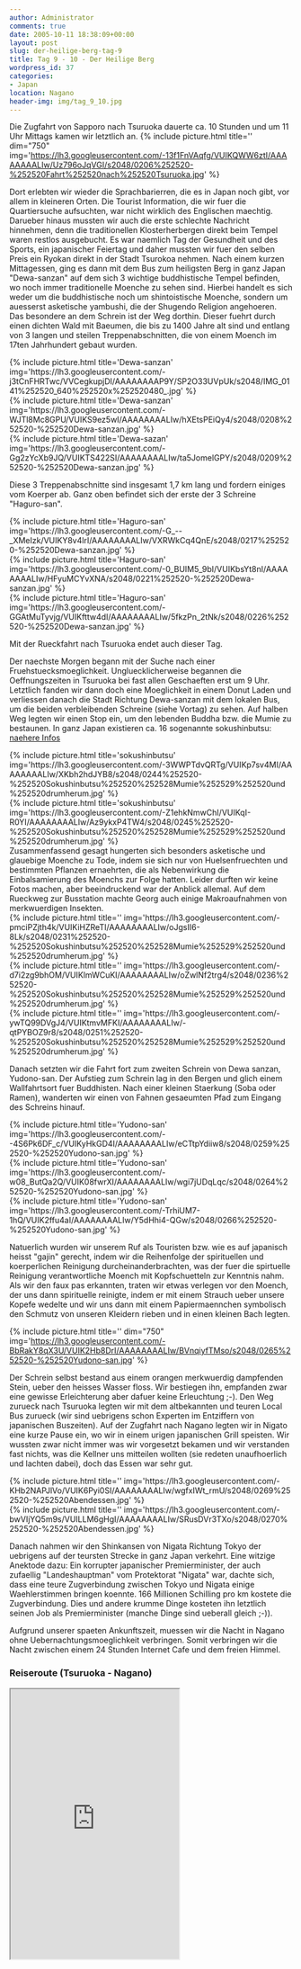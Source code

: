 ```yaml
---
author: Administrator
comments: true
date: 2005-10-11 18:38:09+00:00
layout: post
slug: der-heilige-berg-tag-9
title: Tag 9 - 10 - Der Heilige Berg
wordpress_id: 37
categories:
- Japan
location: Nagano
header-img: img/tag_9_10.jpg
---
```


Die Zugfahrt von Sapporo nach Tsuruoka dauerte ca. 10 Stunden und um 11 Uhr Mittags kamen wir letztlich an.
{% include picture.html title='' dim="750"  img='https://lh3.googleusercontent.com/-13f1FnVAqfg/VUIKQWW6ztI/AAAAAAAALIw/Uz796oJqVGI/s2048/0206%252520-%252520Fahrt%252520nach%252520Tsuruoka.jpg' %}

Dort erlebten wir wieder die Sprachbarierren, die es in Japan noch gibt, vor allem in kleineren Orten. Die Tourist Information, die wir fuer die Quartiersuche aufsuchten, war nicht wirklich des Englischen maechtig. Darueber hinaus mussten wir auch die erste schlechte Nachricht hinnehmen, denn die traditionellen Klosterherbergen direkt beim Tempel waren restlos ausgebucht. Es war naemlich Tag der Gesundheit und des Sports, ein japanischer Feiertag und daher mussten wir fuer den selben Preis ein Ryokan direkt in der Stadt Tsurokoa nehmen. Nach einem kurzen Mittagessen, ging es dann mit dem Bus zum heiligsten Berg in ganz Japan "Dewa-sanzan" auf dem sich 3 wichtige buddhistische Tempel befinden, wo noch immer traditionelle Moenche zu sehen sind. Hierbei handelt es sich weder um die buddhistische noch um shintoistische Moenche, sondern um auesserst asketische yambushi, die der Shugendo Religion angehoeren.
Das besondere an dem Schrein ist der Weg dorthin. Dieser fuehrt durch einen dichten Wald mit Baeumen, die bis zu 1400 Jahre alt sind und entlang von 3 langen und steilen Treppenabschnitten, die von einem Moench im 17ten Jahrhundert gebaut wurden.

<div class="row">
  <div class="col-sm-4">
    {% include picture.html title='Dewa-sanzan' img='https://lh3.googleusercontent.com/-j3tCnFHRTwc/VVCegkupjDI/AAAAAAAAP9Y/SP2O33UVpUk/s2048/IMG_0141%252520_640%252520x%252520480_.jpg' %}
  </div>
  <div class="col-sm-4">
    {% include picture.html title='Dewa-sanzan' img='https://lh3.googleusercontent.com/-WJTl8Mc8GPU/VUIKS9ez5wI/AAAAAAAALIw/hXEtsPEiQy4/s2048/0208%252520-%252520Dewa-sanzan.jpg' %}
  </div>
  <div class="col-sm-4">
   {% include picture.html title='Dewa-sazan' img='https://lh3.googleusercontent.com/-Gg2zYcXb9JQ/VUIKTS422SI/AAAAAAAALIw/ta5JomelGPY/s2048/0209%252520-%252520Dewa-sanzan.jpg' %}
  </div>
</div>


Diese 3 Treppenabschnitte sind insgesamt 1,7 km lang und fordern einiges vom Koerper ab. Ganz oben befindet sich der erste der 3 Schreine "Haguro-san".

<div class="row">
  <div class="col-sm-4">
    {% include picture.html title='Haguro-san' img='https://lh3.googleusercontent.com/-G_--_XMeIzk/VUIKY8v4lrI/AAAAAAAALIw/VXRWkCq4QnE/s2048/0217%252520-%252520Dewa-sanzan.jpg' %}
  </div>
  <div class="col-sm-4">
    {% include picture.html title='Haguro-san' img='https://lh3.googleusercontent.com/-0_BUIM5_9bI/VUIKbsYt8nI/AAAAAAAALIw/HFyuMCYvXNA/s2048/0221%252520-%252520Dewa-sanzan.jpg' %}
  </div>
  <div class="col-sm-4">
   {% include picture.html title='Haguro-san' img='https://lh3.googleusercontent.com/-GGAtMuTyvjg/VUIKfttw4dI/AAAAAAAALIw/5fkzPn_2tNk/s2048/0226%252520-%252520Dewa-sanzan.jpg' %}
  </div>
</div>


Mit der Rueckfahrt nach Tsuruoka endet auch dieser Tag.

Der naechste Morgen begann mit der Suche nach einer Fruehstuecksmoeglichkeit. Ungluecklicherweise begannen die Oeffnungszeiten in Tsuruoka bei fast allen Geschaeften erst um 9 Uhr. Letztlich fanden wir dann doch eine Moeglichkeit in einem Donut Laden und verliessen danach die Stadt Richtung Dewa-sanzan mit dem lokalen Bus, um die beiden verbleibenden Schreine (siehe Vortag) zu sehen. Auf halben Weg legten wir einen Stop ein, um den lebenden Buddha bzw. die Mumie zu bestaunen.
In ganz Japan existieren ca. 16 sogenannte sokushinbutsu:
[naehere Infos](http://www.jref.com/culture/japanese_buddhist_mummies.shtml)


<div class="row">
  <div class="col-sm-6">
    {% include picture.html title='sokushinbutsu' img='https://lh3.googleusercontent.com/-3WWPTdvQRTg/VUIKp7sv4MI/AAAAAAAALIw/XKbh2hdJYB8/s2048/0244%252520-%252520Sokushinbutsu%252520%252528Mumie%252529%252520und%252520drumherum.jpg' %}
  </div>
  <div class="col-sm-6">
    {% include picture.html title='sokushinbutsu' img='https://lh3.googleusercontent.com/-Z1ehkNmwChI/VUIKqI-R0YI/AAAAAAAALIw/Az9ykxP4TW4/s2048/0245%252520-%252520Sokushinbutsu%252520%252528Mumie%252529%252520und%252520drumherum.jpg' %}
  </div>

</div>
Zusammenfassend gesagt hungerten sich besonders asketische und glauebige Moenche zu Tode, indem sie sich nur von Huelsenfruechten und bestimmten Pflanzen ernaehrten, die als Nebenwirkung die Einbalsamierung des Moenchs zur Folge hatten. Leider durften wir keine Fotos machen, aber beeindruckend war der Anblick allemal. Auf dem Rueckweg zur Busstation machte Georg auch einige Makroaufnahmen von merkwuerdigen Insekten.

<div class="row">
  <div class="col-sm-4">
    {% include picture.html title='' img='https://lh3.googleusercontent.com/-pmciPZjth4k/VUIKiHZReTI/AAAAAAAALIw/oJgsII6-8Lk/s2048/0231%252520-%252520Sokushinbutsu%252520%252528Mumie%252529%252520und%252520drumherum.jpg' %}
  </div>
  <div class="col-sm-4">
    {% include picture.html title='' img='https://lh3.googleusercontent.com/-d7i2zg9bhOM/VUIKlmWCuKI/AAAAAAAALIw/oZwlNf2trg4/s2048/0236%252520-%252520Sokushinbutsu%252520%252528Mumie%252529%252520und%252520drumherum.jpg' %}
  </div>
  <div class="col-sm-4">
   {% include picture.html title='' img='https://lh3.googleusercontent.com/-ywTQ99DVgJ4/VUIKtmvMFKI/AAAAAAAALIw/-qtPYBOZ9r8/s2048/0251%252520-%252520Sokushinbutsu%252520%252528Mumie%252529%252520und%252520drumherum.jpg' %}
  </div>
</div>


Danach setzten wir die Fahrt fort zum zweiten Schrein von Dewa sanzan, Yudono-san. Der Aufstieg zum Schrein lag in den Bergen und glich einem Wallfahrtsort fuer Buddhisten. Nach einer kleinen Staerkung (Soba oder Ramen), wanderten wir einen von Fahnen gesaeumten Pfad zum Eingang des Schreins hinauf.

<div class="row">
  <div class="col-sm-4">
    {% include picture.html title='Yudono-san' img='https://lh3.googleusercontent.com/--4S6Pk6DF_c/VUIKyHkGD4I/AAAAAAAALIw/eCTtpYdiiw8/s2048/0259%252520-%252520Yudono-san.jpg' %}
  </div>
  <div class="col-sm-4">
    {% include picture.html title='Yudono-san' img='https://lh3.googleusercontent.com/-w08_ButQa2Q/VUIK08fwrXI/AAAAAAAALIw/wgi7jUDqLqc/s2048/0264%252520-%252520Yudono-san.jpg' %}
  </div>
  <div class="col-sm-4">
   {% include picture.html title='Yudono-san' img='https://lh3.googleusercontent.com/-TrhiUM7-1hQ/VUIK2ffu4aI/AAAAAAAALIw/Y5dHhi4-QGw/s2048/0266%252520-%252520Yudono-san.jpg' %}
  </div>
</div>


Natuerlich wurden wir unserem Ruf als Touristen bzw. wie es auf japanisch heisst "gajin" gerecht, indem wir die Reihenfolge der spirituellen und koerperlichen Reinigung durcheinanderbrachten, was der fuer die spirtuelle Reinigung verantwortliche Moench mit Kopfschuetteln zur Kenntnis nahm. Als wir den faux pas erkannten, traten wir etwas verlegen vor den Moench, der uns dann spirituelle reinigte, indem er mit einem Strauch ueber unsere Kopefe wedelte und wir uns dann mit einem Papiermaennchen symbolisch den Schmutz von unseren Kleidern rieben und in einen kleinen Bach legten.



{% include picture.html title='' dim="750"  img='https://lh3.googleusercontent.com/-BbRakY8qX3U/VUIK2Hb8DrI/AAAAAAAALIw/BVnqiyfTMso/s2048/0265%252520-%252520Yudono-san.jpg' %}

Der Schrein selbst bestand aus einem orangen merkwuerdig dampfenden Stein, ueber den heisses Wasser floss. Wir bestiegen ihn, empfanden zwar eine gewisse Erleichterung aber dafuer keine Erleuchtung ;-).
Den Weg zurueck nach Tsuruoka legten wir mit dem altbekannten und teuren Local Bus zurueck (wir sind uebrigens schon Experten im Entziffern von japanischen Buszeiten). Auf der Zugfahrt nach Nagano legten wir in Nigato eine kurze Pause ein, wo wir in einem urigen japanischen Grill speisten. Wir wussten zwar nicht immer was wir vorgesetzt bekamen und wir verstanden fast nichts, was die Kellner uns mitteilen wollten (sie redeten unaufhoerlich und lachten dabei), doch das Essen war sehr gut.

<div class="row">
  <div class="col-sm-6">
    {% include picture.html title='' img='https://lh3.googleusercontent.com/-KHb2NAPJlVo/VUIK6Pyi0SI/AAAAAAAALIw/wgfxIWt_rmU/s2048/0269%252520-%252520Abendessen.jpg' %}
  </div>
  <div class="col-sm-6">
    {% include picture.html title='' img='https://lh3.googleusercontent.com/-bwVIjYQ5m9s/VUILLM6gHgI/AAAAAAAALIw/SRusDVr3TXo/s2048/0270%252520-%252520Abendessen.jpg' %}
  </div>
</div>


Danach nahmen wir den Shinkansen von Nigata Richtung Tokyo der uebrigens auf der teursten Strecke in ganz Japan verkehrt. Eine witzige Anektode dazu: Ein korrupter japanischer Premierminister, der auch zufaellig "Landeshauptman" vom Protektorat "Nigata" war, dachte sich, dass eine teure Zugverbindung zwischen Tokyo und Nigata einige Waehlerstimmen bringen koennte. 166 Millionen Schilling pro km kostete die Zugverbindung. Dies und andere krumme Dinge kosteten ihn letztlich seinen Job als Premierminister (manche Dinge sind ueberall gleich ;-)).

Aufgrund unserer spaeten Ankunftszeit, muessen wir die Nacht in Nagano ohne Uebernachtungsmoeglichkeit verbringen. Somit verbringen wir die Nacht zwischen einem 24 Stunden Internet Cafe und dem freien Himmel.

<h3>Reiseroute (Tsuruoka - Nagano)</h3>
<iframe src="https://mapsengine.google.com/map/embed?mid=zInSVQCQXdqY.kzj6n13sv9zE" class="map" height="480"></iframe>
